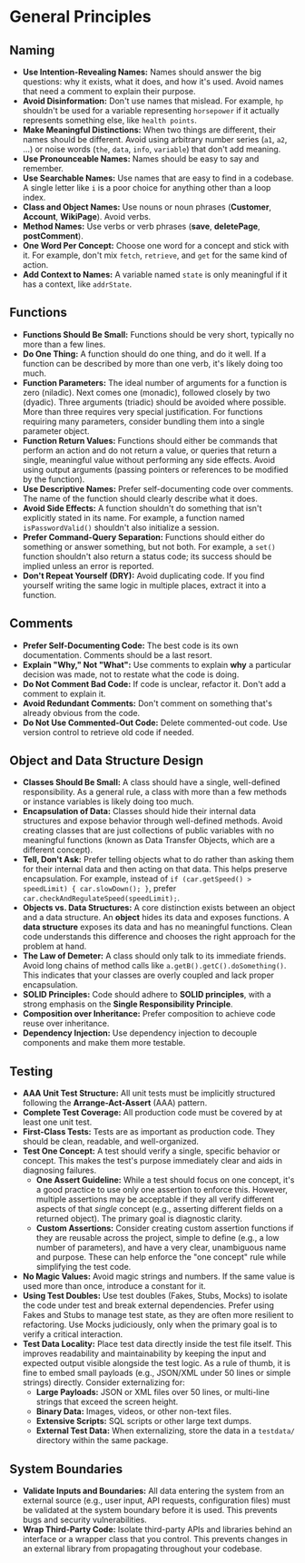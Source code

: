# General Principles

## Naming

* **Use Intention-Revealing Names:** Names should answer the big questions: why it exists, what it does, and how it's used. Avoid names that need a comment to explain their purpose.
* **Avoid Disinformation:** Don't use names that mislead. For example, `hp` shouldn't be used for a variable representing `horsepower` if it actually represents something else, like `health points`.
* **Make Meaningful Distinctions:** When two things are different, their names should be different. Avoid using arbitrary number series (`a1`, `a2`, ...) or noise words (`the`, `data`, `info`, `variable`) that don't add meaning.
* **Use Pronounceable Names:** Names should be easy to say and remember.
* **Use Searchable Names:** Use names that are easy to find in a codebase. A single letter like `i` is a poor choice for anything other than a loop index.
* **Class and Object Names:** Use nouns or noun phrases (**Customer**, **Account**, **WikiPage**). Avoid verbs.
* **Method Names:** Use verbs or verb phrases (**save**, **deletePage**, **postComment**).
* **One Word Per Concept:** Choose one word for a concept and stick with it. For example, don't mix `fetch`, `retrieve`, and `get` for the same kind of action.
* **Add Context to Names:** A variable named `state` is only meaningful if it has a context, like `addrState`.

## Functions

* **Functions Should Be Small:** Functions should be very short, typically no more than a few lines.
* **Do One Thing:** A function should do one thing, and do it well. If a function can be described by more than one verb, it's likely doing too much.
* **Function Parameters:** The ideal number of arguments for a function is zero (niladic). Next comes one (monadic), followed closely by two (dyadic). Three arguments (triadic) should be avoided where possible. More than three requires very special justification. For functions requiring many parameters, consider bundling them into a single parameter object.
* **Function Return Values:** Functions should either be commands that perform an action and do not return a value, or queries that return a single, meaningful value without performing any side effects. Avoid using output arguments (passing pointers or references to be modified by the function).
* **Use Descriptive Names:** Prefer self-documenting code over comments. The name of the function should clearly describe what it does.
* **Avoid Side Effects:** A function shouldn't do something that isn't explicitly stated in its name. For example, a function named `isPasswordValid()` shouldn't also initialize a session.
* **Prefer Command-Query Separation:** Functions should either do something or answer something, but not both. For example, a `set()` function shouldn't also return a status code; its success should be implied unless an error is reported.
* **Don't Repeat Yourself (DRY):** Avoid duplicating code. If you find yourself writing the same logic in multiple places, extract it into a function.

## Comments

* **Prefer Self-Documenting Code:** The best code is its own documentation. Comments should be a last resort.
* **Explain "Why," Not "What":** Use comments to explain **why** a particular decision was made, not to restate what the code is doing.
* **Do Not Comment Bad Code:** If code is unclear, refactor it. Don't add a comment to explain it.
* **Avoid Redundant Comments:** Don't comment on something that's already obvious from the code.
* **Do Not Use Commented-Out Code:** Delete commented-out code. Use version control to retrieve old code if needed.

## Object and Data Structure Design

* **Classes Should Be Small:** A class should have a single, well-defined responsibility. As a general rule, a class with more than a few methods or instance variables is likely doing too much.
* **Encapsulation of Data:** Classes should hide their internal data structures and expose behavior through well-defined methods. Avoid creating classes that are just collections of public variables with no meaningful functions (known as Data Transfer Objects, which are a different concept).
* **Tell, Don't Ask:** Prefer telling objects what to do rather than asking them for their internal data and then acting on that data. This helps preserve encapsulation. For example, instead of `if (car.getSpeed() > speedLimit) { car.slowDown(); }`, prefer `car.checkAndRegulateSpeed(speedLimit);`.
* **Objects vs. Data Structures:** A core distinction exists between an object and a data structure. An **object** hides its data and exposes functions. A **data structure** exposes its data and has no meaningful functions. Clean code understands this difference and chooses the right approach for the problem at hand.
* **The Law of Demeter:** A class should only talk to its immediate friends. Avoid long chains of method calls like `a.getB().getC().doSomething()`. This indicates that your classes are overly coupled and lack proper encapsulation.
* **SOLID Principles:** Code should adhere to **SOLID principles**, with a strong emphasis on the **Single Responsibility Principle**.
* **Composition over Inheritance:** Prefer composition to achieve code reuse over inheritance.
* **Dependency Injection:** Use dependency injection to decouple components and make them more testable.

## Testing

* **AAA Unit Test Structure:** All unit tests must be implicitly structured following the **Arrange-Act-Assert** (AAA) pattern.
* **Complete Test Coverage:** All production code must be covered by at least one unit test.
* **First-Class Tests:** Tests are as important as production code. They should be clean, readable, and well-organized.
* **Test One Concept:** A test should verify a single, specific behavior or concept. This makes the test's purpose immediately clear and aids in diagnosing failures.
    * **One Assert Guideline:** While a test should focus on one concept, it's a good practice to use only one assertion to enforce this. However, multiple assertions may be acceptable if they all verify different aspects of that *single* concept (e.g., asserting different fields on a returned object). The primary goal is diagnostic clarity.
    * **Custom Assertions:** Consider creating custom assertion functions if they are reusable across the project, simple to define (e.g., a low number of parameters), and have a very clear, unambiguous name and purpose. These can help enforce the "one concept" rule while simplifying the test code.
* **No Magic Values:** Avoid magic strings and numbers. If the same value is used more than once, introduce a constant for it.
* **Using Test Doubles:** Use test doubles (Fakes, Stubs, Mocks) to isolate the code under test and break external dependencies. Prefer using Fakes and Stubs to manage test state, as they are often more resilient to refactoring. Use Mocks judiciously, only when the primary goal is to verify a critical interaction.
* **Test Data Locality:** Place test data directly inside the test file itself. This improves readability and maintainability by keeping the input and expected output visible alongside the test logic. As a rule of thumb, it is fine to embed small payloads (e.g., JSON/XML under 50 lines or simple strings) directly. Consider externalizing for:
    * **Large Payloads:** JSON or XML files over 50 lines, or multi-line strings that exceed the screen height.
    * **Binary Data:** Images, videos, or other non-text files.
    * **Extensive Scripts:** SQL scripts or other large text dumps.
    * **External Test Data:** When externalizing, store the data in a `testdata/` directory within the same package.

## System Boundaries

* **Validate Inputs and Boundaries:** All data entering the system from an external source (e.g., user input, API requests, configuration files) must be validated at the system boundary before it is used. This prevents bugs and security vulnerabilities.
* **Wrap Third-Party Code:** Isolate third-party APIs and libraries behind an interface or a wrapper class that you control. This prevents changes in an external library from propagating throughout your codebase.
